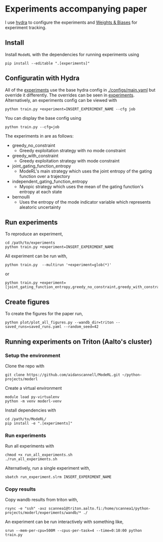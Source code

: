 # Experiments accompanying paper
I use [hydra](https://hydra.cc/) to configure the experiments and [Weights & Biases](https://wandb.ai/site)
for experiment tracking.

## Install
Install `ModeRL` with the dependencies for running experiments using
```
pip install --editable ".[experiments]"
```

## Configuratin with Hydra
All of the [experiments](./configs/experiment) use the base hydra
config in [./configs/main.yaml](./configs/main.yaml) but override it differently.
The overrides can be seen in [experiments](./configs/experiment).
Alternatively, an experiments config can be viewed with
``` shell
python train.py +experiment=INSERT_EXPERIMENT_NAME --cfg job
```
You can display the base config using
``` shell
python train.py --cfg=job
```
The experiments in [](./configs/experiment) are as follows:
- greedy_no_constraint
    - Greedy exploitation strategy with no mode constraint
- greedy_with_constraint
    - Greedy exploitation strategy with mode constraint
- joint_gating_function_entropy
    - ModeRL's main strategy which uses the joint entropy of the gating function over a trajectory
- independent_gating_function_entropy
    - Myopic strategy which uses the mean of the gating function's entropy at each state
- bernoulli
    - Uses the entropy of the mode indicator variable which represents aleatoric uncertainty

## Run experiments
To reproduce an experiment,
``` shell
cd /path/to/experiments
python train.py +experiment=INSERT_EXPERIMENT_NAME
```
All experiment can be run with,
``` shell
python train.py  --multirun '+experiment=glob(*)'
```
or
``` shell
python train.py +experiment=[joint_gating_function_entropy,greedy_no_constraint,greedy_with_constraint,independent_gating_function_entropy,bernoulli]
```


## Create figures
To create the figures for the paper run,
``` shell
python plot/plot_all_figures.py --wandb_dir=triton --saved_runs=saved_runs.yaml --random_seed=42
```

## Running experiments on Triton (Aalto's cluster)
### Setup the environment
Clone the repo with
``` shell
git clone https://github.com/aidanscannell/ModeRL.git ~/python-projects/moderl
```
Create a virtual environment
``` shell
module load py-virtualenv
python -m venv moderl-venv
```
Install dependencies with
``` shell
cd /path/to/ModeRL/
pip install -e ".[experiments]"
```
### Run experiments
Run all experiments with
``` shell
chmod +x run_all_experiments.sh
./run_all_experiments.sh
```
Alternatively, run a single experiment with,
``` shell
sbatch run_experiment.slrm INSERT_EXPERIMENT_NAME
```

### Copy results
Copy wandb results from triton with,
``` shell
rsync -e "ssh" -avz scannea1@triton.aalto.fi:/home/scannea1/python-projects/moderl/experiments/wandb/* ./
```

An experiment can be run interactively with something like,
``` shell
srun --mem-per-cpu=500M --cpus-per-task=4 --time=0:10:00 python train.py
```
